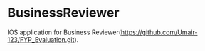 # BusinessReviewer
IOS application for Business Reviewer(https://github.com/Umair-123/FYP_Evaluation.git).
